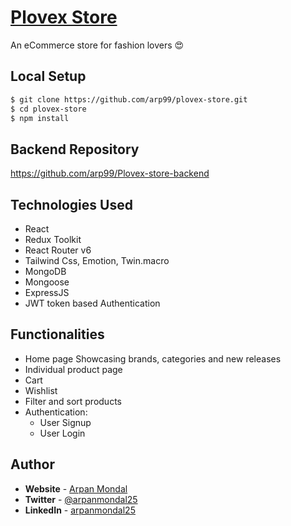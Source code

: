 # [Plovex Store](https://plovex-store.netlify.app/)

An eCommerce store for fashion lovers 😍

## **Local Setup**

```bash
$ git clone https://github.com/arp99/plovex-store.git
$ cd plovex-store
$ npm install
```

## **Backend Repository**
https://github.com/arp99/Plovex-store-backend

## **Technologies Used**

- React
- Redux Toolkit
- React Router v6
- Tailwind Css, Emotion, Twin.macro
- MongoDB
- Mongoose
- ExpressJS
- JWT token based Authentication

## **Functionalities**

- Home page Showcasing brands, categories and new releases
- Individual product page
- Cart
- Wishlist
- Filter and sort products
- Authentication:
  - User Signup
  - User Login

## **Author**

- **Website** - [Arpan Mondal](https://arpanmondal.vercel.app/)
- **Twitter** - [@arpanmondal25](https://twitter.com/arpanmondal25)
- **LinkedIn** - [arpanmondal25](https://www.linkedin.com/in/arpanmondal25)